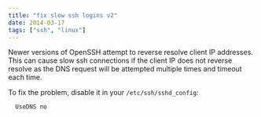 ```yaml
---
title: "fix slow ssh logins v2"
date: 2014-03-17 
tags: ["ssh", "linux"]
---
```


Newer versions of OpenSSH attempt to reverse resolve client IP addresses. This can cause slow ssh connections if the client IP does not reverse resolve as the DNS request will be attempted multiple times and timeout each time.

To fix the problem, disable it in your `/etc/ssh/sshd_config`:

```
  UseDNS no
```
